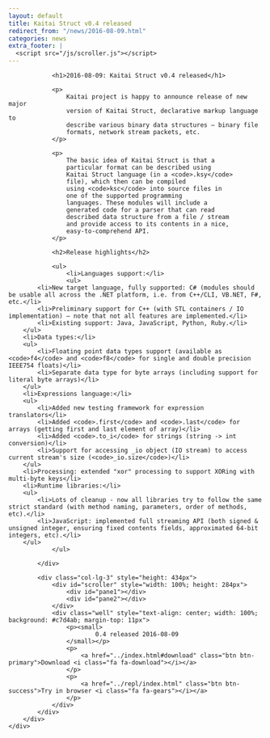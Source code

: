 ```yaml
---
layout: default
title: Kaitai Struct v0.4 released
redirect_from: "/news/2016-08-09.html"
categories: news
extra_footer: |
  <script src="/js/scroller.js"></script>
---
```

<section class="news">
    <div class="container">
        <div class="row">
            <div class="col-lg-9">

                <h1>2016-08-09: Kaitai Struct v0.4 released</h1>

                <p>
                    Kaitai project is happy to announce release of new major
                    version of Kaitai Struct, declarative markup language to
                    describe various binary data structures — binary file
                    formats, network stream packets, etc.
                </p>

                <p>
                    The basic idea of Kaitai Struct is that a
                    particular format can be described using
                    Kaitai Struct language (in a <code>.ksy</code>
                    file), which then can be compiled
                    using <code>ksc</code> into source files in
                    one of the supported programming
                    languages. These modules will include a
                    generated code for a parser that can read
                    described data structure from a file / stream
                    and provide access to its contents in a nice,
                    easy-to-comprehend API.
                </p>
                
                <h2>Release highlights</h2>
        
                <ul>
                    <li>Languages support:</li>
                    <ul>
            <li>New target language, fully supported: C# (modules should be usable all across the .NET platform, i.e. from C++/CLI, VB.NET, F#, etc.</li>
            <li>Preliminary support for C++ (with STL containers / IO implementation) — note that not all features are implemented.</li>
            <li>Existing support: Java, JavaScript, Python, Ruby.</li>
        </ul>
        <li>Data types:</li>
        <ul>
            <li>Floating point data types support (available as <code>f4</code> and <code>f8</code> for single and double precision IEEE754 floats)</li>
            <li>Separate data type for byte arrays (including support for literal byte arrays)</li>
        </ul>
        <li>Expressions language:</li>
        <ul>
            <li>Added new testing framework for expression translators</li>
            <li>Added <code>.first</code> and <code>.last</code> for arrays (getting first and last element of array)</li>
            <li>Added <code>.to_i</code> for strings (string -> int conversion)</li>
            <li>Support for accessing _io object (IO stream) to access current stream's size (<code>_io.size</code>)</li>
        </ul>
        <li>Processing: extended "xor" processing to support XORing with multi-byte keys</li>
        <li>Runtime libraries:</li>
        <ul>
            <li>Lots of cleanup - now all libraries try to follow the same strict standard (with method naming, parameters, order of methods, etc).</li>
            <li>JavaScript: implemented full streaming API (both signed & unsigned integer, ensuring fixed contents fields, approximated 64-bit integers, etc).</li>
        </ul>
                </ul>

            </div>

            <div class="col-lg-3" style="height: 434px">
                <div id="scroller" style="width: 100%; height: 284px">
                    <div id="pane1"></div>
                    <div id="pane2"></div>
                </div>
                <div class="well" style="text-align: center; width: 100%; background: #c7d4ab; margin-top: 11px">
                    <p><small>
                            0.4 released 2016-08-09
                    </small></p>
                    <p>
                        <a href="../index.html#download" class="btn btn-primary">Download <i class="fa fa-download"></i></a>
                    </p>
                    <p>
                        <a href="../repl/index.html" class="btn btn-success">Try in browser <i class="fa fa-gears"></i></a>
                    </p>
                </div>
            </div>
        </div>
    </div>
</section>
